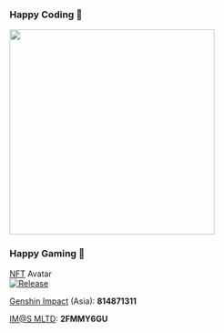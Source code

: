 ### Happy Coding 👋
<img src="https://u7pwwaueckqfsdwpler2eeit6q0gkymi.lambda-url.us-east-2.on.aws/" width="360"/>

### Happy Gaming 👾
<a href="https://en.wikipedia.org/wiki/Non-fungible_token" target="_blank">NFT</a> Avatar <br/>
[![Release](https://img.shields.io/badge/ETH-0xB05aA0D74e0C0857D3A184d666062d843b67437d-blue?logo=ethereum&logoColor=white&style=flat-square&color=%2350c3ff&logoWidth=17)](https://opensea.io/assets/ethereum/0x495f947276749ce646f68ac8c248420045cb7b5e/79767187670508267541581898996763846900408929008789729806553921175712180469761)


<a href="https://genshin.hoyoverse.com/" target="_blank">Genshin Impact</a> (Asia): **814871311** <br/>
<!--<img src="https://mc256.dev/wp-content/uploads/2022/09/IMG_0945.png" width="360"/>-->
<a href="https://millionlive-theaterdays.idolmaster-official.jp/" target="_blank">IM@S MLTD</a>: **2FMMY6GU** <br/>
<!--<img src="https://mc256.dev/wp-content/uploads/2022/09/IMG_5362AA53FF6F-1.jpeg" width="360"/>-->

